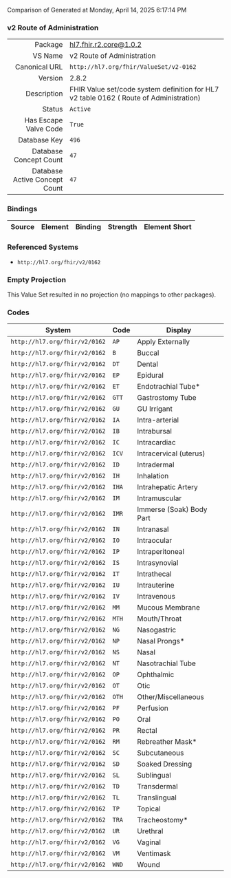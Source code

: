 Comparison of 
Generated at Monday, April 14, 2025 6:17:14 PM

### v2 Route of Administration

|      |     |
| ---: | --- |
| Package | hl7.fhir.r2.core@1.0.2 |
| VS Name | v2 Route of Administration |
| Canonical URL | `http://hl7.org/fhir/ValueSet/v2-0162` |
| Version | 2.8.2 |
| Description | FHIR Value set/code system definition for HL7 v2 table 0162 ( Route of Administration) |
| Status | `Active` |
| Has Escape Valve Code | `True` |
| Database Key | `496` |
| Database Concept Count | `47` |
| Database Active Concept Count | `47` |
### Bindings

| Source | Element | Binding | Strength | Element Short |
| ------ | ------- | ------- | -------- | ------------- |

### Referenced Systems

* `http://hl7.org/fhir/v2/0162`
### Empty Projection

This Value Set resulted in no projection (no mappings to other packages).

### Codes

| System | Code | Display |
| ------ | ---- | ------- |
| `http://hl7.org/fhir/v2/0162` | `AP` | Apply Externally |
| `http://hl7.org/fhir/v2/0162` | `B` | Buccal |
| `http://hl7.org/fhir/v2/0162` | `DT` | Dental |
| `http://hl7.org/fhir/v2/0162` | `EP` | Epidural |
| `http://hl7.org/fhir/v2/0162` | `ET` | Endotrachial Tube* |
| `http://hl7.org/fhir/v2/0162` | `GTT` | Gastrostomy Tube |
| `http://hl7.org/fhir/v2/0162` | `GU` | GU Irrigant |
| `http://hl7.org/fhir/v2/0162` | `IA` | Intra-arterial |
| `http://hl7.org/fhir/v2/0162` | `IB` | Intrabursal |
| `http://hl7.org/fhir/v2/0162` | `IC` | Intracardiac |
| `http://hl7.org/fhir/v2/0162` | `ICV` | Intracervical (uterus) |
| `http://hl7.org/fhir/v2/0162` | `ID` | Intradermal |
| `http://hl7.org/fhir/v2/0162` | `IH` | Inhalation |
| `http://hl7.org/fhir/v2/0162` | `IHA` | Intrahepatic Artery |
| `http://hl7.org/fhir/v2/0162` | `IM` | Intramuscular |
| `http://hl7.org/fhir/v2/0162` | `IMR` | Immerse (Soak) Body Part |
| `http://hl7.org/fhir/v2/0162` | `IN` | Intranasal |
| `http://hl7.org/fhir/v2/0162` | `IO` | Intraocular |
| `http://hl7.org/fhir/v2/0162` | `IP` | Intraperitoneal |
| `http://hl7.org/fhir/v2/0162` | `IS` | Intrasynovial |
| `http://hl7.org/fhir/v2/0162` | `IT` | Intrathecal |
| `http://hl7.org/fhir/v2/0162` | `IU` | Intrauterine |
| `http://hl7.org/fhir/v2/0162` | `IV` | Intravenous |
| `http://hl7.org/fhir/v2/0162` | `MM` | Mucous Membrane |
| `http://hl7.org/fhir/v2/0162` | `MTH` | Mouth/Throat |
| `http://hl7.org/fhir/v2/0162` | `NG` | Nasogastric |
| `http://hl7.org/fhir/v2/0162` | `NP` | Nasal Prongs* |
| `http://hl7.org/fhir/v2/0162` | `NS` | Nasal |
| `http://hl7.org/fhir/v2/0162` | `NT` | Nasotrachial Tube |
| `http://hl7.org/fhir/v2/0162` | `OP` | Ophthalmic |
| `http://hl7.org/fhir/v2/0162` | `OT` | Otic |
| `http://hl7.org/fhir/v2/0162` | `OTH` | Other/Miscellaneous |
| `http://hl7.org/fhir/v2/0162` | `PF` | Perfusion |
| `http://hl7.org/fhir/v2/0162` | `PO` | Oral |
| `http://hl7.org/fhir/v2/0162` | `PR` | Rectal |
| `http://hl7.org/fhir/v2/0162` | `RM` | Rebreather Mask* |
| `http://hl7.org/fhir/v2/0162` | `SC` | Subcutaneous |
| `http://hl7.org/fhir/v2/0162` | `SD` | Soaked Dressing |
| `http://hl7.org/fhir/v2/0162` | `SL` | Sublingual |
| `http://hl7.org/fhir/v2/0162` | `TD` | Transdermal |
| `http://hl7.org/fhir/v2/0162` | `TL` | Translingual |
| `http://hl7.org/fhir/v2/0162` | `TP` | Topical |
| `http://hl7.org/fhir/v2/0162` | `TRA` | Tracheostomy* |
| `http://hl7.org/fhir/v2/0162` | `UR` | Urethral |
| `http://hl7.org/fhir/v2/0162` | `VG` | Vaginal |
| `http://hl7.org/fhir/v2/0162` | `VM` | Ventimask |
| `http://hl7.org/fhir/v2/0162` | `WND` | Wound |
